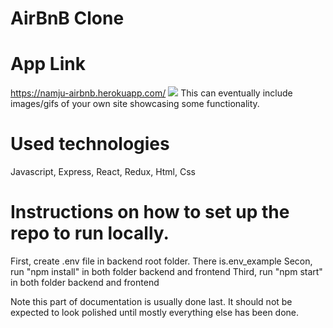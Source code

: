 # AirBnB Clone

# App Link 
 https://namju-airbnb.herokuapp.com/
![](vscode-remote://wsl%2Bubuntu-18.04/home/namju/test/AirBnB_back_front/main%20page.png)
This can eventually include images/gifs of your own site showcasing some 
functionality.

# Used technologies
 Javascript, Express, React, Redux, Html, Css

# Instructions on how to set up the repo to run locally.
First, create .env file in backend root folder. There is.env_example
Secon, run "npm install" in both folder backend and frontend
Third, run "npm start" in both folder backend and frontend

Note this part of documentation is usually done last. It should not be expected to look polished until mostly everything else has been done.

